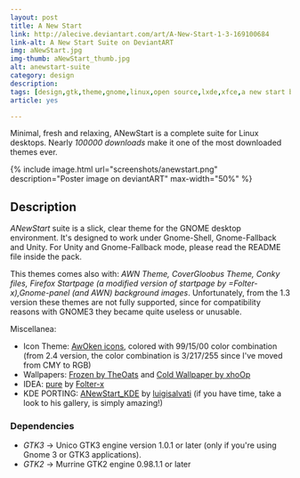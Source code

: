 ```yaml
---
layout: post
title: A New Start
link: http://alecive.deviantart.com/art/A-New-Start-1-3-169100684
link-alt: A New Start Suite on DeviantART
img: aNewStart.jpg
img-thumb: aNewStart_thumb.jpg
alt: anewstart-suite
category: design
description:
tags: [design,gtk,theme,gnome,linux,open source,lxde,xfce,a new start blood,gtk2,gtk3]
article: yes

---
```


Minimal, fresh and relaxing, ANewStart is a complete suite for Linux desktops. Nearly *100000 downloads* make it one of the most downloaded themes ever.

{% include image.html url="screenshots/anewstart.png" description="Poster image on deviantART" max-width="50%" %}

## Description

*ANewStart* suite is a slick, clear theme for the GNOME desktop environment. It's designed to work under Gnome-Shell, Gnome-Fallback and Unity. For Unity and Gnome-Fallback mode, please read the README file inside the pack.

This themes comes also with: _AWN Theme, CoverGloobus Theme, Conky files, Firefox Startpage (a modified version of startpage by =Folter-x),Gnome-panel (and AWN) background images_. Unfortunately, from the 1.3 version these themes are not fully supported, since for compatibility reasons with GNOME3 they became quite useless or unusable.

Miscellanea:

  * Icon Theme: [AwOken icons](http://alecive.github.io/design/2012/09/01/Awoken-icons/), colored with 99/15/00 color combination (from 2.4 version, the color combination is 3/217/255 since I've moved from CMY to RGB)
  * Wallpapers: [Frozen by TheOats](http://theoats.deviantart.com/art/Frozen-148293611) and [Cold Wallpaper by xhoOp](http://xhoop.deviantart.com/art/Cold-Wallpaper-271689860)
  * IDEA: [pure](http://www.deviantart.com/deviation/161401583/) by [Folter-x](http://folter-x.deviantart.com/)
  * KDE PORTING: [ANewStart_KDE](http://lgsalvati.deviantart.com/art/AnewStart-Kde-1-0-303043841) by [luigisalvati](http://lgsalvati.deviantart.com/) (if you have time, take a look to his gallery, is simply amazing!)

### Dependencies

  * *GTK3* -> Unico GTK3 engine version 1.0.1 or later (only if you're using Gnome 3 or GTK3 applications).
  * *GTK2* -> Murrine GTK2 engine 0.98.1.1 or later
